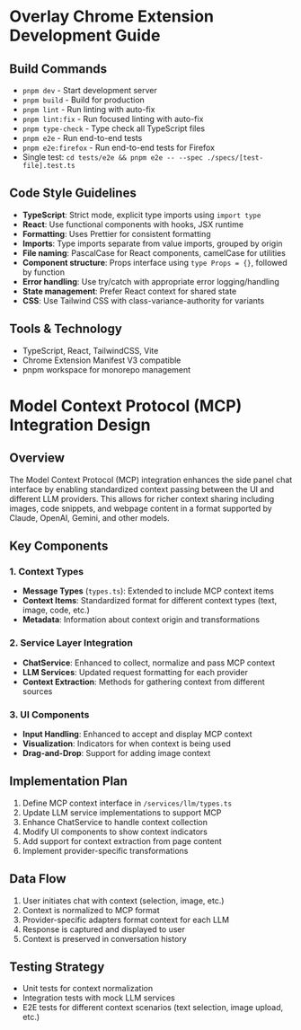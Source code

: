 # Overlay Chrome Extension Development Guide

## Build Commands
- `pnpm dev` - Start development server
- `pnpm build` - Build for production
- `pnpm lint` - Run linting with auto-fix
- `pnpm lint:fix` - Run focused linting with auto-fix
- `pnpm type-check` - Type check all TypeScript files
- `pnpm e2e` - Run end-to-end tests
- `pnpm e2e:firefox` - Run end-to-end tests for Firefox
- Single test: `cd tests/e2e && pnpm e2e -- --spec ./specs/[test-file].test.ts`

## Code Style Guidelines
- **TypeScript**: Strict mode, explicit type imports using `import type`
- **React**: Use functional components with hooks, JSX runtime
- **Formatting**: Uses Prettier for consistent formatting
- **Imports**: Type imports separate from value imports, grouped by origin
- **File naming**: PascalCase for React components, camelCase for utilities
- **Component structure**: Props interface using `type Props = {}`, followed by function
- **Error handling**: Use try/catch with appropriate error logging/handling
- **State management**: Prefer React context for shared state
- **CSS**: Use Tailwind CSS with class-variance-authority for variants

## Tools & Technology
- TypeScript, React, TailwindCSS, Vite
- Chrome Extension Manifest V3 compatible
- pnpm workspace for monorepo management

# Model Context Protocol (MCP) Integration Design

## Overview
The Model Context Protocol (MCP) integration enhances the side panel chat interface by enabling standardized context passing between the UI and different LLM providers. This allows for richer context sharing including images, code snippets, and webpage content in a format supported by Claude, OpenAI, Gemini, and other models.

## Key Components

### 1. Context Types
- **Message Types** (`types.ts`): Extended to include MCP context items
- **Context Items**: Standardized format for different context types (text, image, code, etc.)
- **Metadata**: Information about context origin and transformations

### 2. Service Layer Integration
- **ChatService**: Enhanced to collect, normalize and pass MCP context
- **LLM Services**: Updated request formatting for each provider
- **Context Extraction**: Methods for gathering context from different sources

### 3. UI Components
- **Input Handling**: Enhanced to accept and display MCP context
- **Visualization**: Indicators for when context is being used
- **Drag-and-Drop**: Support for adding image context

## Implementation Plan

1. Define MCP context interface in `/services/llm/types.ts`
2. Update LLM service implementations to support MCP
3. Enhance ChatService to handle context collection
4. Modify UI components to show context indicators
5. Add support for context extraction from page content
6. Implement provider-specific transformations

## Data Flow

1. User initiates chat with context (selection, image, etc.)
2. Context is normalized to MCP format
3. Provider-specific adapters format context for each LLM
4. Response is captured and displayed to user
5. Context is preserved in conversation history

## Testing Strategy
- Unit tests for context normalization
- Integration tests with mock LLM services
- E2E tests for different context scenarios (text selection, image upload, etc.)